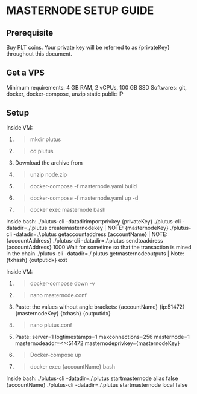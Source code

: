 MASTERNODE SETUP GUIDE
========================

Prerequisite
---------------------
Buy PLT coins.
Your private key will be referred to as {privateKey} throughout this document. 

Get a VPS
---------------------
Minimum requirements: 4 GB RAM, 2 vCPUs, 100 GB SSD
Softwares: git, docker, docker-compose, unzip
static public IP

Setup
----------------------

Inside VM:
1. > mkdir plutus
2. > cd plutus
3.   Download the archive from 
4. > unzip node.zip
5. > docker-compose -f masternode.yaml build
6. > docker-compose -f masternode.yaml up -d
7. > docker exec masternode bash

Inside bash:
    ./plutus-cli -datadirimportprivkey {privateKey}
    ./plutus-cli -datadir=./.plutus createmasternodekey | NOTE: {masternodeKey}
    ./plutus-cli -datadir=./.plutus getaccountaddress {accountName} | NOTE: {accountAddress}
    ./plutus-cli -datadir=./.plutus sendtoaddress {accountAddress} 1000
    Wait for sometime so that the transaction is mined in the chain
    ./plutus-cli -datadir=./.plutus getmasternodeoutputs | Note: {txhash} {outputidx}
    exit

Inside VM:
1. > docker-compose down -v
2. > nano masternode.conf
3. Paste: the values without angle brackets: {accountName} {ip:51472} {masternodeKey} {txhash} {outputidx} 
4. > nano plutus.conf
5. Paste:
 server=1
 logtimestamps=1
 maxconnections=256
 masternode=1
 masternodeaddr=<>:51472
 masternodeprivkey={masternodeKey}
6. > Docker-compose up
7. > docker exec {accountName} bash

Inside bash:
    ./plutus-cli -datadir=./.plutus startmasternode alias false {accountName}
    ./plutus-cli -datadir=./.plutus startmasternode local false

